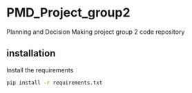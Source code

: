 # PMD_Project_group2
Planning and Decision Making project group 2 code repository

## installation
Install the requirements
```bash
pip install -r requirements.txt
```
